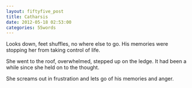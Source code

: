 ```yaml
---
layout: fiftyfive_post
title: Catharsis
date: 2012-05-18 02:53:00
categories: 55words
---
```


Looks down, feet shuffles, no where else to go. His memories were stopping her from taking control of life.

She went to the roof, overwhelmed, stepped up on the ledge. It had been a while since she held on to the thought.

She screams out in frustration and lets go of his memories and anger.
